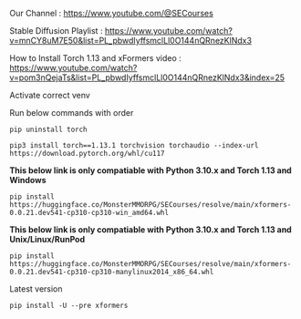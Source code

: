 Our Channel : https://www.youtube.com/@SECourses

Stable Diffusion Playlist : https://www.youtube.com/watch?v=mnCY8uM7E50&list=PL_pbwdIyffsmclLl0O144nQRnezKlNdx3

How to Install Torch 1.13 and xFormers video : https://www.youtube.com/watch?v=pom3nQejaTs&list=PL_pbwdIyffsmclLl0O144nQRnezKlNdx3&index=25

Activate correct venv

Run below commands with order

```pip uninstall torch```

```pip3 install torch==1.13.1 torchvision torchaudio --index-url https://download.pytorch.org/whl/cu117```

**This below link is only compatiable with Python 3.10.x and Torch 1.13 and Windows**

```pip install https://huggingface.co/MonsterMMORPG/SECourses/resolve/main/xformers-0.0.21.dev541-cp310-cp310-win_amd64.whl```

**This below link is only compatiable with Python 3.10.x and Torch 1.13 and Unix/Linux/RunPod**

```pip install https://huggingface.co/MonsterMMORPG/SECourses/resolve/main/xformers-0.0.21.dev541-cp310-cp310-manylinux2014_x86_64.whl```

Latest version 
```
pip install -U --pre xformers
```
